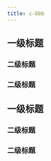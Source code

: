 ```yaml
---
title: c-bbb
---
```


## 			一级标题
###         二级标题 			
### 		二级标题
## 			一级标题
###         二级标题 			
### 		二级标题